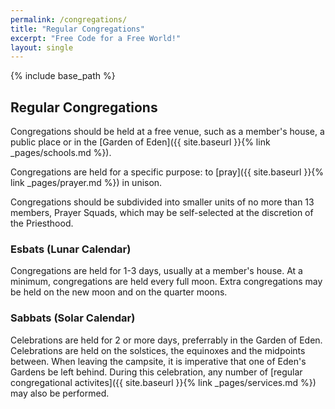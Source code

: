 ```yaml
---
permalink: /congregations/
title: "Regular Congregations"
excerpt: "Free Code for a Free World!"
layout: single
---
```


{% include base_path %}

## Regular Congregations

Congregations should be held at a free venue, such as a member's house,
a public place or in the [Garden of Eden]({{ site.baseurl }}{% link _pages/schools.md %}).

Congregations are held for a specific purpose:
to [pray]({{ site.baseurl }}{% link _pages/prayer.md %}) in unison.

Congregations should be subdivided into smaller units
of no more than 13 members, Prayer Squads,
which may be self-selected at the discretion of the Priesthood.

### Esbats (Lunar Calendar)

Congregations are held for 1-3 days, usually at a member's house.
At a minimum, congregations are held every full moon.
Extra congregations may be held on the new moon and on the quarter moons.

### Sabbats (Solar Calendar)

Celebrations are held for 2 or more days, preferrably in the Garden of Eden.
Celebrations are held on the solstices, the equinoxes and the midpoints between.
When leaving the campsite, it is imperative that one of Eden's Gardens be left behind.
During this celebration,
any number of [regular congregational activites]({{ site.baseurl }}{% link _pages/services.md %})
may also be performed.

